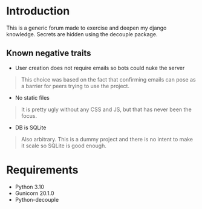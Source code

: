 # Introduction
This is a generic forum made to exercise and deepen my django knowledge.
Secrets are hidden using the decouple package.

## Known negative traits
* User creation does not require emails so bots could nuke the server
> This choice was based on the fact that confirming emails can pose as a barrier for peers trying to use the project.

* No static files
> It is pretty ugly without any CSS and JS, but that has never been the focus.

* DB is SQLite
> Also arbitrary. This is a dummy project and there is no intent to make it scale so SQLite is good enough.

# Requirements
* Python 3.10
* Gunicorn 20.1.0
* Python-decouple 
